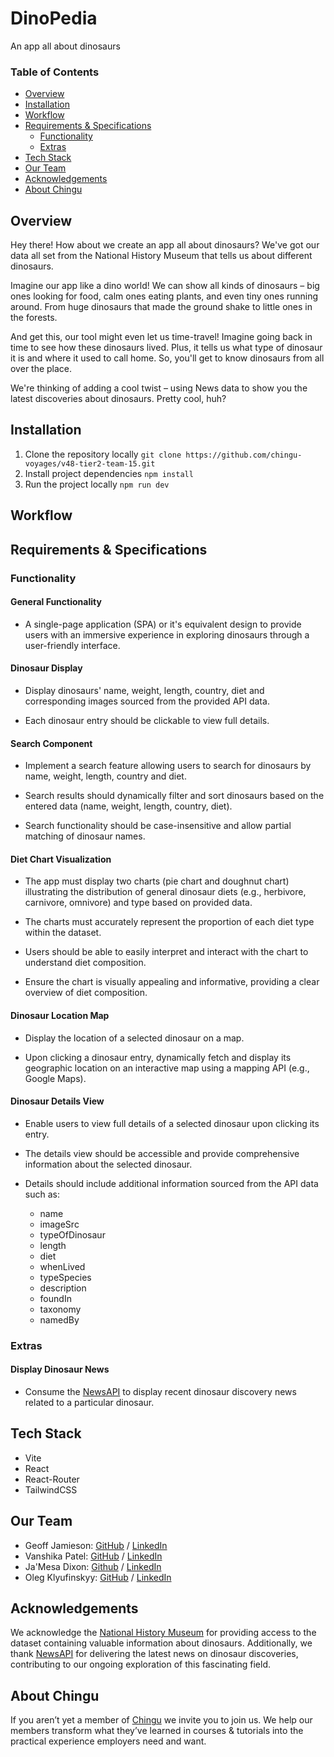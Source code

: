# DinoPedia

An app all about dinosaurs

### Table of Contents

- [Overview](#overview)
- [Installation](#installation)
- [Workflow](#workflow)
- [Requirements & Specifications](#requirements--specifications)
  - [Functionality](#functionality)
  - [Extras](#extras)
- [Tech Stack](#tech-stack)
- [Our Team](#our-team)
- [Acknowledgements](#acknowledgements)
- [About Chingu](#about-chingu)

## Overview

Hey there! How about we create an app all about dinosaurs? We've got our data all set from the National History Museum that tells us about different dinosaurs.

Imagine our app like a dino world! We can show all kinds of dinosaurs – big ones looking for food, calm ones eating plants, and even tiny ones running around. From huge dinosaurs that made the ground shake to little ones in the forests.

And get this, our tool might even let us time-travel! Imagine going back in time to see how these dinosaurs lived. Plus, it tells us what type of dinosaur it is and where it used to call home. So, you'll get to know dinosaurs from all over the place.

We're thinking of adding a cool twist – using News data to show you the latest discoveries about dinosaurs. Pretty cool, huh?

## Installation

1. Clone the repository locally
   `git clone https://github.com/chingu-voyages/v48-tier2-team-15.git`
   <br>
2. Install project dependencies
   `npm install`
   <br>
3. Run the project locally
   `npm run dev`

## Workflow

## Requirements & Specifications

### Functionality

#### General Functionality

- A single-page application (SPA) or it's equivalent design to provide users with an immersive experience in exploring dinosaurs through a user-friendly interface.

#### Dinosaur Display

- Display dinosaurs' name, weight, length, country, diet and corresponding images sourced from the provided API data.

- Each dinosaur entry should be clickable to view full details.

#### Search Component

- Implement a search feature allowing users to search for dinosaurs by name, weight, length, country and diet.

- Search results should dynamically filter and sort dinosaurs based on the entered data (name, weight, length, country, diet).

- Search functionality should be case-insensitive and allow partial matching of dinosaur names.

#### Diet Chart Visualization

- The app must display two charts (pie chart and doughnut chart) illustrating the distribution of general dinosaur diets (e.g., herbivore, carnivore, omnivore) and type based on provided data.

- The charts must accurately represent the proportion of each diet type within the dataset.

- Users should be able to easily interpret and interact with the chart to understand diet composition.

- Ensure the chart is visually appealing and informative, providing a clear overview of diet composition.

#### Dinosaur Location Map

- Display the location of a selected dinosaur on a map.

- Upon clicking a dinosaur entry, dynamically fetch and display its geographic location on an interactive map using a mapping API (e.g., Google Maps).

#### Dinosaur Details View

- Enable users to view full details of a selected dinosaur upon clicking its entry.

- The details view should be accessible and provide comprehensive information about the selected dinosaur.

- Details should include additional information sourced from the API data such as:

  - name
  - imageSrc
  - typeOfDinosaur
  - length
  - diet
  - whenLived
  - typeSpecies
  - description
  - foundIn
  - taxonomy
  - namedBy

### Extras

#### Display Dinosaur News

- Consume the [NewsAPI](https://newsapi.org/) to display recent dinosaur discovery news related to a particular dinosaur.

## Tech Stack

- Vite
- React
- React-Router
- TailwindCSS

## Our Team

- Geoff Jamieson: [GitHub](https://github.com/UnionPAC) / [LinkedIn](https://www.linkedin.com/in/geoffjamieson/)
- Vanshika Patel: [GitHub](https://github.com/vanshika-99) / [LinkedIn](https://linkedin.com/in/vanshikapatel)
- Ja'Mesa Dixon: [Github](https://github.com/MeMeD10) / [LinkedIn](https://www.linkedin.com/in/jamesa-dixon/)
- Oleg Klyufinskyy: [GitHub](https://github.com/olegklyufinskyy) / [LinkedIn](https://www.linkedin.com/in/oleg-klyufinskyy/)

## Acknowledgements

We acknowledge the [National History Museum](https://www.nhm.ac.uk/) for providing access to the dataset containing valuable information about dinosaurs. Additionally, we thank [NewsAPI](https://newsapi.org/) for delivering the latest news on dinosaur discoveries, contributing to our ongoing exploration of this fascinating field.

## About Chingu

If you aren’t yet a member of [Chingu](https://www.chingu.io/) we invite you to join us. We help our members transform what they’ve learned in courses & tutorials into the practical experience employers need and want.
